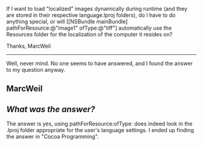If I want to load "localized" images dynamically during runtime (and they are stored in their respective language.lproj folders), do I have to do anything special, or will [[NSBundle mainBundle] pathForResource:@"image1" ofType:@"tiff"] automatically use the Resources folder for the localization of the computer it resides on?

Thanks,
MarcWeil

----
Well, never mind. No one seems to have answered, and I found the answer to my question anyway.

MarcWeil
----
*What was the answer?*
----
The answer is yes, using pathForResource:ofType: does indeed look in the .lproj folder appropriate for the user's language settings. I ended up finding the answer in "Cocoa Programming".
